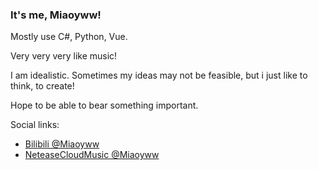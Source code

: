
### It's me, Miaoyww!

Mostly use C#, Python, Vue.

Very very very like music!

I am idealistic. Sometimes my ideas may not be feasible, but i just like to think, to create!

Hope to be able to bear something important.

Social links:

+ [Bilibili @Miaoyww](https://space.bilibili.com/435970102)
+ [NeteaseCloudMusic @Miaoyww](https://music.163.com/#/user?id=613249153)
